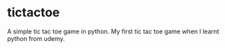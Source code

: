 # tictactoe
A simple tic tac toe game in python.
My first tic tac toe game when I learnt python from udemy.
